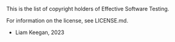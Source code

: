 This is the list of copyright holders of Effective Software Testing.

For information on the license, see LICENSE.md.


* Liam Keegan, 2023
